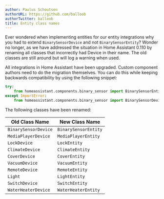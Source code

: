 ```yaml
---
author: Paulus Schoutsen
authorURL: https://github.com/balloob
authorTwitter: balloob
title: Entity class names
---
```


Ever wondered when implementing entities for our entity integrations why you had to extend `BinarySensorDevice` and not `BinarySensorEntity`? Wonder no longer, as we have addressed the situation in Home Assistant 0.110 by renaming all classes that incorrectly had Device in their name. The old classes are still around but will log a warning when used.

All integrations in Home Assistant have been upgraded. Custom component authors need to do the migration themselves. You can do this while keeping backwards compatibility by using the following snippet:

```python
try:
    from homeassistant.components.binary_sensor import BinarySensorEntity
except ImportError:
    from homeassistant.components.binary_sensor import BinarySensorDevice as BinarySensorEntity
```

The following classes have been renamed:

| Old Class Name       | New Class Name       |
| -------------------- | -------------------- |
| `BinarySensorDevice` | `BinarySensorEntity` |
| `MediaPlayerDevice`  | `MediaPlayerEntity`  |
| `LockDevice`         | `LockEntity`         |
| `ClimateDevice`      | `ClimateEntity`      |
| `CoverDevice`        | `CoverEntity`        |
| `VacuumDevice`       | `VacuumEntity`       |
| `RemoteDevice`       | `RemoteEntity`       |
| `Light`              | `LightEntity`        |
| `SwitchDevice`       | `SwitchEntity`       |
| `WaterHeaterDevice`  | `WaterHeaterEntity`  |
